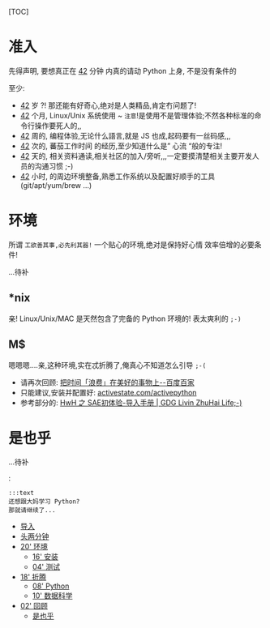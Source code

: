 [TOC]

# 准入

先得声明,
要想真正在 
[42](http://en.wikipedia.org/wiki/42_(number)) 分钟 
内真的请动 Python 上身,
不是没有条件的

至少:

- [42](http://en.wikipedia.org/wiki/42_(number)) 岁 ?! 那还能有好奇心,绝对是人类精品,肯定冇问题了!
- [42](http://en.wikipedia.org/wiki/42_(number)) 个月, Linux/Unix 系统使用 ~ `注意`!是使用不是管理体验;不然各种标准的命令行操作要死人的,,
- [42](http://en.wikipedia.org/wiki/42_(number)) 周的, 编程体验,无论什么語言,就是 JS 也成,起码要有一丝码感,,,
- [42](http://en.wikipedia.org/wiki/42_(number)) 次的, 蕃茄工作时间 的经历,至少知道什么是” 心流 “般的专注!
- [42](http://en.wikipedia.org/wiki/42_(number)) 天的, 相关资料通读,相关社区的加入/旁听,,,一定要摸清楚相关主要开发人员的沟通习惯 ;-)
- [42](http://en.wikipedia.org/wiki/42_(number)) 小时, 的周边环境整备,熟悉工作系统以及配置好顺手的工具(git/apt/yum/brew ...)


# 环境
所谓 `工欲善其事,必先利其器!`
一个贴心的环境,绝对是保持好心情 效率倍增的必要条件!

...待补

## *nix
亲! Linux/Unix/MAC 是天然包含了完备的 Python 环境的! 表太爽利的 `;-)`


## M$

嗯嗯嗯....亲,这种环境,实在忒折腾了,俺真心不知道怎么引导 `;-(`

- 请再次回顾: [把时间「浪费」在美好的事物上--百度百家](http://chijianqiang.baijia.baidu.com/article/13522)
- 只能建议,安装并配置好: [activestate.com/activepython](http://www.activestate.com/activepython)
- 参考部分的: [HwH 之 SAE初体验-导入手册 | GDG Livin ZhuHai Life;-)](http://blog.zhgdg.org/2014-09/hwh-sae-pre-guider/)


# 是也乎

...待补

:

    :::text
    还想跟大妈学习 Python?
    那就请继续了...

* [导入](min-loading.md)
* [头两分钟](min-0-2.md)
* [20' 环境](min-2-22.md)
    - [16' 安装](min-2-18.md)
    - [04' 测试](min-18-22.md)
* [18' 折腾](min-22-40.md)
    - [08' Python](min-22-30.md)
    - [10' 数据科学](min-30-40.md)
* [02' 回顾](min-40-42.md)
    - [是也乎](min-plus.md)